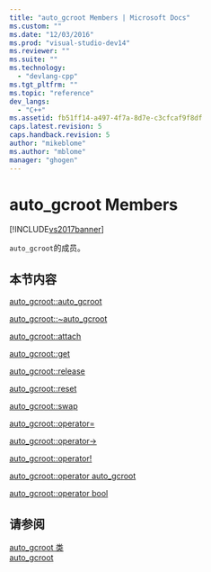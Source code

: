 ```yaml
---
title: "auto_gcroot Members | Microsoft Docs"
ms.custom: ""
ms.date: "12/03/2016"
ms.prod: "visual-studio-dev14"
ms.reviewer: ""
ms.suite: ""
ms.technology: 
  - "devlang-cpp"
ms.tgt_pltfrm: ""
ms.topic: "reference"
dev_langs: 
  - "C++"
ms.assetid: fb51ff14-a497-4f7a-8d7e-c3cfcaf9f8df
caps.latest.revision: 5
caps.handback.revision: 5
author: "mikeblome"
ms.author: "mblome"
manager: "ghogen"
---
```

# auto_gcroot Members
[!INCLUDE[vs2017banner](../assembler/inline/includes/vs2017banner.md)]

`auto_gcroot`的成员。  
  
## 本节内容  
 [auto\_gcroot::auto\_gcroot](../dotnet/auto-gcroot-auto-gcroot.md)  
  
 [auto\_gcroot::~auto\_gcroot](../dotnet/auto-gcroot-tilde-auto-gcroot.md)  
  
 [auto\_gcroot::attach](../dotnet/auto-gcroot-attach.md)  
  
 [auto\_gcroot::get](../dotnet/auto-gcroot-get.md)  
  
 [auto\_gcroot::release](../dotnet/auto-gcroot-release.md)  
  
 [auto\_gcroot::reset](../dotnet/auto-gcroot-reset.md)  
  
 [auto\_gcroot::swap](../dotnet/auto-gcroot-swap.md)  
  
 [auto\_gcroot::operator\=](../dotnet/auto-gcroot-operator-assign.md)  
  
 [auto\_gcroot::operator\-\>](../dotnet/auto-gcroot-operator-arrow.md)  
  
 [auto\_gcroot::operator\!](../dotnet/auto-gcroot-operator-logical-not.md)  
  
 [auto\_gcroot::operator auto\_gcroot](../dotnet/auto-gcroot-operator-auto-gcroot.md)  
  
 [auto\_gcroot::operator bool](../dotnet/auto-gcroot-operator-bool.md)  
  
## 请参阅  
 [auto\_gcroot 类](../dotnet/auto-gcroot-class.md)   
 [auto\_gcroot](../dotnet/auto-gcroot.md)